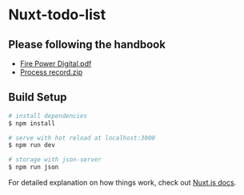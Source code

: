 # Nuxt-todo-list
## Please following the handbook
* [Fire Power Digital.pdf]()
* [Process record.zip]()

## Build Setup

```bash
# install dependencies
$ npm install

# serve with hot reload at localhost:3000
$ npm run dev

# storage with json-server
$ npm run json

```

For detailed explanation on how things work, check out [Nuxt.js docs](https://nuxtjs.org).
